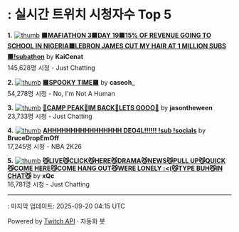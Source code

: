 # : 실시간 트위치 시청자수 Top 5

**1.** [![thumb](https://static-cdn.jtvnw.net/previews-ttv/live_user_kaicenat-320x180.jpg)](https://twitch.tv/KaiCenat)
**[🟩MAFIATHON 3🟩DAY 19🟩15% OF REVENUE GOING TO SCHOOL IN NIGERIA🟩LEBRON JAMES CUT MY HAIR AT 1 MILLION SUBS🟩!subathon](https://twitch.tv/KaiCenat)** by **KaiCenat**<br>145,628명 시청  - Just Chatting

**2.** [![thumb](https://static-cdn.jtvnw.net/previews-ttv/live_user_caseoh_-320x180.jpg)](https://twitch.tv/caseoh_)
**[🟨SPOOKY TIME🟨](https://twitch.tv/caseoh_)** by **caseoh_**<br>54,278명 시청  - No, I'm Not A Human

**3.** [![thumb](https://static-cdn.jtvnw.net/previews-ttv/live_user_jasontheween-320x180.jpg)](https://twitch.tv/jasontheween)
**[🔴CAMP PEAK🔴IM BACK🔴LETS GOOO🔴](https://twitch.tv/jasontheween)** by **jasontheween**<br>23,733명 시청  - Just Chatting

**4.** [![thumb](https://static-cdn.jtvnw.net/previews-ttv/live_user_brucedropemoff-320x180.jpg)](https://twitch.tv/BruceDropEmOff)
**[AHHHHHHHHHHHHHHHH DEO4L!!!!!! !sub !socials](https://twitch.tv/BruceDropEmOff)** by **BruceDropEmOff**<br>17,245명 시청  - NBA 2K26

**5.** [![thumb](https://static-cdn.jtvnw.net/previews-ttv/live_user_xqc-320x180.jpg)](https://twitch.tv/xQc)
**[😼LIVE😼CLICK😼HERE😼DRAMA😼NEWS😼PULL UP😼QUICK😼COME HERE😼COME HANG OUT😼WERE LONELY :<(😼TYPE BUH😼IN CHAT😼](https://twitch.tv/xQc)** by **xQc**<br>16,781명 시청  - Just Chatting


---
: 마지막 업데이트: 2025-09-20 04:15 UTC

Powered by [Twitch API](https://dev.twitch.tv/docs/api/reference) · 자동화 봇